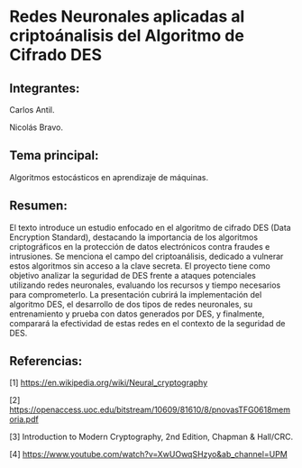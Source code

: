 # Redes Neuronales aplicadas al criptoánalisis del Algoritmo de Cifrado DES

## Integrantes:

Carlos Antil.

Nicolás Bravo.

## Tema principal:

Algoritmos estocásticos en aprendizaje de máquinas.

## Resumen:

El texto introduce un estudio enfocado en el algoritmo de cifrado DES (Data Encryption Standard), destacando la importancia de los algoritmos criptográficos en la protección de datos electrónicos contra fraudes e intrusiones. Se menciona el campo del criptoanálisis, dedicado a vulnerar estos algoritmos sin acceso a la clave secreta. El proyecto tiene como objetivo analizar la seguridad de DES frente a ataques potenciales utilizando redes neuronales, evaluando los recursos y tiempo necesarios para comprometerlo. La presentación cubrirá la implementación del algoritmo DES, el desarrollo de dos tipos de redes neuronales, su entrenamiento y prueba con datos generados por DES, y finalmente, comparará la efectividad de estas redes en el contexto de la seguridad de DES.

## Referencias:

[1] https://en.wikipedia.org/wiki/Neural_cryptography

[2] https://openaccess.uoc.edu/bitstream/10609/81610/8/pnovasTFG0618memoria.pdf

[3] Introduction to Modern Cryptography, 2nd Edition, Chapman & Hall/CRC.

[4] https://www.youtube.com/watch?v=XwUOwqSHzyo&ab_channel=UPM
